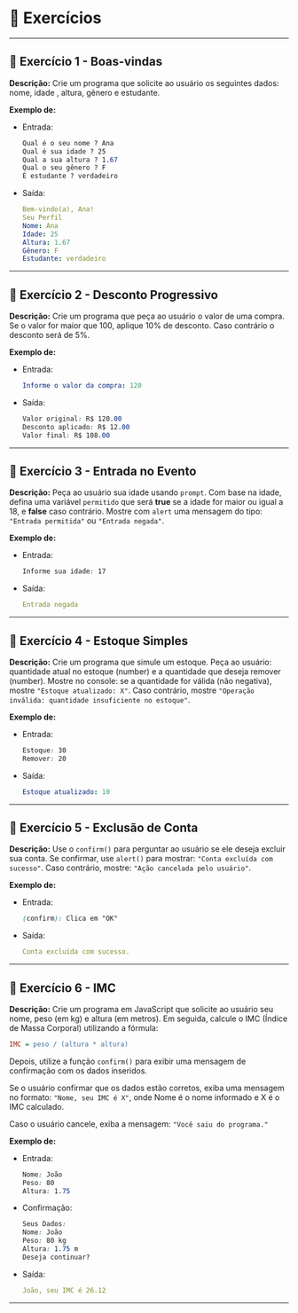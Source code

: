 # 📝 Exercícios

---

## 🔹 Exercício 1 - Boas-vindas
**Descrição:** Crie um programa que solicite ao usuário os seguintes dados: nome, idade , altura, gênero e estudante.

**Exemplo de:**
- Entrada:
    ```css
    Qual é o seu nome ? Ana
    Qual é sua idade ? 25
    Qual a sua altura ? 1.67
    Qual o seu gênero ? F
    É estudante ? verdadeiro
    ```

- Saída:
    ```yaml
    Bem-vindo(a), Ana! 
    Seu Perfil
    Nome: Ana
    Idade: 25
    Altura: 1.67
    Gênero: F
    Estudante: verdadeiro
    ```

---

## 🔹 Exercício 2 - Desconto Progressivo
**Descrição:** Crie um programa que peça ao usuário o valor de uma compra. Se o valor for maior que 100, aplique 10% de desconto. Caso contrário o desconto será de 5%.


**Exemplo de:**
- Entrada:
    ```yaml
    Informe o valor da compra: 120
    ```

- Saída:
    ```css
    Valor original: R$ 120.00
    Desconto aplicado: R$ 12.00
    Valor final: R$ 108.00
    ```

---

## 🔹 Exercício 3 - Entrada no Evento
**Descrição:** Peça ao usuário sua idade usando `prompt`. Com base na idade, defina uma variável `permitido` que será **true** se a idade for maior ou igual a 18, e **false** caso contrário. Mostre com `alert` uma mensagem do tipo: `"Entrada permitida"` ou `"Entrada negada"`.

**Exemplo de:**
- Entrada:
    ```css
    Informe sua idade: 17
    ```

- Saída:
    ```yaml
    Entrada negada
    ```

---

## 🔹 Exercício 4 - Estoque Simples
**Descrição:** Crie um programa que simule um estoque. Peça ao usuário: quantidade atual no estoque (number) e a quantidade que deseja remover (number). Mostre no console: se a quantidade for válida (não negativa), mostre `"Estoque atualizado: X"`. Caso contrário, mostre `"Operação inválida: quantidade insuficiente no estoque"`.


**Exemplo de:**
- Entrada:
    ```css
    Estoque: 30
    Remover: 20
    ```

- Saída:
    ```yaml
    Estoque atualizado: 10
    ```

---

## 🔹 Exercício 5 - Exclusão de Conta
**Descrição:** Use o `confirm()` para perguntar ao usuário se ele deseja excluir sua conta. Se confirmar, use `alert()` para mostrar: `"Conta excluída com sucesso"`. Caso contrário, mostre: `"Ação cancelada pelo usuário"`.

**Exemplo de:**
- Entrada:
    ```css
    (confirm): Clica em "OK"
    ```

- Saída:
    ```yaml
    Conta excluída com sucesso.
    ```

---

## 🔹 Exercício 6 - IMC
**Descrição:** Crie um programa em JavaScript que solicite ao usuário seu nome, peso (em kg) e altura (em metros). Em seguida, calcule o IMC (Índice de Massa Corporal) utilizando a fórmula:

```ini
IMC = peso / (altura * altura)
```

Depois, utilize a função `confirm()` para exibir uma mensagem de confirmação com os dados inseridos.

Se o usuário confirmar que os dados estão corretos, exiba uma mensagem no formato: `"Nome, seu IMC é X"`, onde Nome é o nome informado e X é o IMC calculado.

Caso o usuário cancele, exiba a mensagem: `"Você saiu do programa."`

**Exemplo de:** 
- Entrada:
    ```css
    Nome: João
    Peso: 80
    Altura: 1.75
    ```

- Confirmação:
    ```css
    Seus Dados:
    Nome: João
    Peso: 80 kg
    Altura: 1.75 m
    Deseja continuar?
    ```

- Saída:
    ```yaml
    João, seu IMC é 26.12
    ```

---
